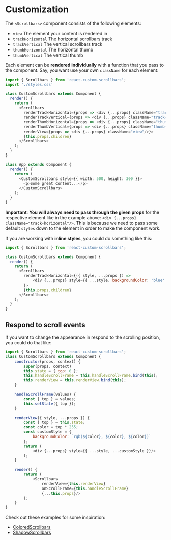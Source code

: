 # Customization

The `<Scrollbars>` component consists of the following elements:

* `view` The element your content is rendered in
* `trackHorizontal` The horizontal scrollbars track
* `trackVertical` The vertical scrollbars track
* `thumbHorizontal` The horizontal thumb
* `thumbVertical` The vertical thumb

Each element can be **rendered individually** with a function that you pass to the component. Say, you want use your own `className` for each element:

```typescript jsx
import { Scrollbars } from 'react-custom-scrollbars';
import './styles.css'

class CustomScrollbars extends Component {
  render() {
    return (
      <Scrollbars
        renderTrackHorizontal={props => <div {...props} className="track-horizontal"/>}
        renderTrackVertical={props => <div {...props} className="track-vertical"/>}
        renderThumbHorizontal={props => <div {...props} className="thumb-horizontal"/>}
        renderThumbVertical={props => <div {...props} className="thumb-vertical"/>}
        renderView={props => <div {...props} className="view"/>}>
        {this.props.children}
      </Scrollbars>
    );
  }
}

class App extends Component {
  render() {
    return (
      <CustomScrollbars style={{ width: 500, height: 300 }}>
        <p>Some great content...</p>
      </CustomScrollbars>
    );
  }
}
```

**Important**: **You will always need to pass through the given props** for the respective element like in the example above: `<div {...props} className="track-horizontal"/>`.
This is because we need to pass some default `styles` down to the element in order to make the component work.

If you are working with **inline styles**, you could do something like this:

```javascript
import { Scrollbars } from 'react-custom-scrollbars';

class CustomScrollbars extends Component {
  render() {
    return (
      <Scrollbars
        renderTrackHorizontal={({ style, ...props }) =>
            <div {...props} style={{ ...style, backgroundColor: 'blue' }}/>
        }>
        {this.props.children}
      </Scrollbars>
    );
  }
}
```

## Respond to scroll events

If you want to change the appearance in respond to the scrolling position, you could do that like:

```javascript
import { Scrollbars } from 'react-custom-scrollbars';
class CustomScrollbars extends Component {
    constructor(props, context) {
        super(props, context)
        this.state = { top: 0 };
        this.handleScrollFrame = this.handleScrollFrame.bind(this);
        this.renderView = this.renderView.bind(this);
    }

    handleScrollFrame(values) {
        const { top } = values;
        this.setState({ top });
    }

    renderView({ style, ...props }) {
        const { top } = this.state;
        const color = top * 255;
        const customStyle = {
            backgroundColor: `rgb(${color}, ${color}, ${color})`
        };
        return (
            <div {...props} style={{ ...style, ...customStyle }}/>
        );
    }

    render() {
        return (
            <Scrollbars
                renderView={this.renderView}
                onScrollFrame={this.handleScrollFrame}
                {...this.props}/>
        );
    }
}
```

Check out these examples for some inspiration:
* [ColoredScrollbars](https://github.com/sakhnyuk/rc-scrollbars/tree/master/examples/simple/components/ColoredScrollbars)
* [ShadowScrollbars](https://github.com/sakhnyuk/rc-scrollbars/tree/master/examples/simple/components/ShadowScrollbars)
